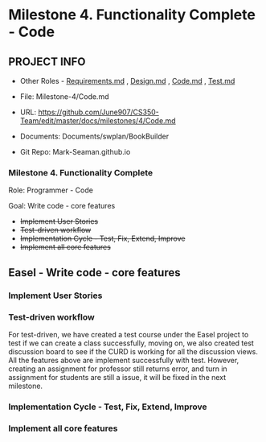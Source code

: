 # Milestone 4. Functionality Complete - Code


## PROJECT INFO


* Other Roles - [Requirements.md](Requirements.md)
, [Design.md](Design.md)
, [Code.md](Code.md)
, [Test.md](Test.md)



* File: Milestone-4/Code.md

* URL: https://github.com/June907/CS350-Team/edit/master/docs/milestones/4/Code.md

* Documents: Documents/swplan/BookBuilder

* Git Repo: Mark-Seaman.github.io




### Milestone 4. Functionality Complete



Role: Programmer - Code

Goal: Write code - core features

* ~~Implement User Stories~~
* ~~Test-driven workflow~~
* ~~Implementation Cycle - Test, Fix, Extend, Improve~~
* ~~Implement all core features~~



## Easel - Write code - core features



### Implement User Stories



### Test-driven workflow
For test-driven, we have created a test course under the Easel project to test if we can create a class successfully, moving on, we also created test discussion board to see if the CURD is working for all the discussion views. All the features above are implement successfully with test. However, creating an assignment for professor still returns error, and turn in assignment for students are still a issue, it will be fixed in the next milestone. 

### Implementation Cycle - Test, Fix, Extend, Improve



### Implement all core features

